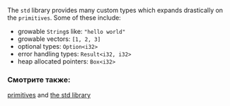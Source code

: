 The `std` library provides many custom types which expands drastically on
the `primitives`. Some of these include:

* growable `String`s like: `"hello world"`
* growable vectors: `[1, 2, 3]`
* optional types: `Option<i32>`
* error handling types: `Result<i32, i32>`
* heap allocated pointers: `Box<i32>`

### Смотрите также:

[primitives][primitives] and [the std library][std]

[primitives]: primitives.html
[std]: http://doc.rust-lang.org/std/
